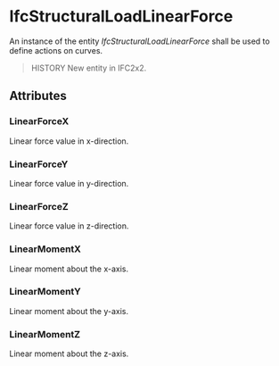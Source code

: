 # IfcStructuralLoadLinearForce

An instance of the entity _IfcStructuralLoadLinearForce_ shall be used to define actions on curves.<!-- end of definition -->

> HISTORY  New entity in IFC2x2.

## Attributes

### LinearForceX
Linear force value in x-direction.

### LinearForceY
Linear force value in y-direction.

### LinearForceZ
Linear force value in z-direction.

### LinearMomentX
Linear moment about the x-axis.

### LinearMomentY
Linear moment about the y-axis.

### LinearMomentZ
Linear moment about the z-axis.
